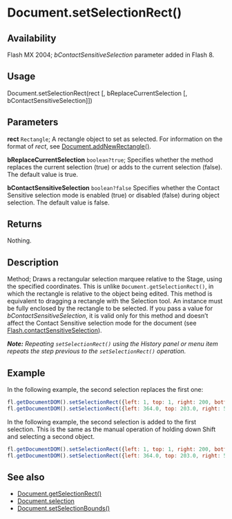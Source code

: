 # Document.setSelectionRect()

## Availability

Flash MX 2004; *bContactSensitiveSelection* parameter added in Flash 8.

## Usage

Document.setSelectionRect(rect [, bReplaceCurrentSelection [, bContactSensitiveSelection]])

## Parameters

**rect** `Rectangle`; A rectangle object to set as selected. For information on the format of *rect*, see [Document.addNewRectangle()](../Document_object/Document10.md).

**bReplaceCurrentSelection** `boolean?true`; Specifies whether the method replaces the current selection (true) or adds to the current selection (false). The default value is true.

**bContactSensitiveSelection** `boolean?false` Specifies whether the Contact Sensitive selection mode is enabled (true) or disabled (false) during object selection. The default value is false.

## Returns

Nothing.

## Description

Method; Draws a rectangular selection marquee relative to the Stage, using the specified coordinates. This is unlike
`Document.getSelectionRect()`, in which the rectangle is relative to the object being edited.
This method is equivalent to dragging a rectangle with the Selection tool. An instance must be fully enclosed by the rectangle to be selected.
If you pass a value for *bContactSensitiveSelection*, it is valid only for this method and doesn’t affect the Contact Sensitive selection mode for the document (see [Flash.contactSensitiveSelection](../Flash_object/Flash14.md)).

***Note:** Repeating `setSelectionRect()` using the History panel or menu item repeats the step previous to the `setSelectionRect()` operation.*

## Example

In the following example, the second selection replaces the first one:

```javascript
fl.getDocumentDOM().setSelectionRect({left: 1, top: 1, right: 200, bottom: 200});
fl.getDocumentDOM().setSelectionRect({left: 364.0, top: 203.0, right: 508.0, bottom: 434.0}, true);
```

In the following example, the second selection is added to the first selection. This is the same as the manual operation of holding down Shift and selecting a second object.

```javascript
fl.getDocumentDOM().setSelectionRect({left: 1, top: 1, right: 200, bottom: 200});
fl.getDocumentDOM().setSelectionRect({left: 364.0, top: 203.0, right: 508.0, bottom: 434.0}, false);
```

## See also

- [Document.getSelectionRect()](../Document_object/Document84.md)
- [Document.selection](../Document_object/Document430.md)
- [Document.setSelectionBounds()](../Document_object/Document9658.md)
